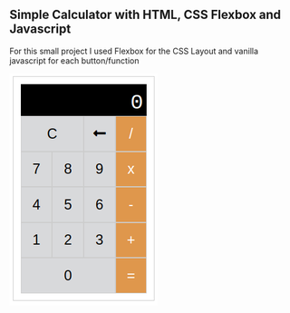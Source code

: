 ## Simple Calculator with HTML, CSS Flexbox and Javascript

For this small project I used Flexbox for the CSS Layout and vanilla javascript for each button/function

![html + css flexbox](https://github.com/crisecheverria/html-css-flex-calculator/blob/master/calculator.png)
